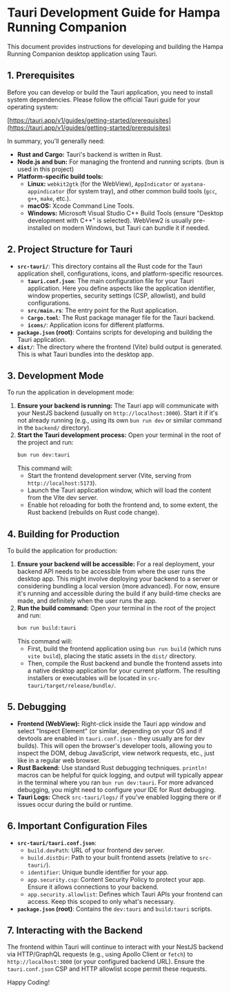 # Tauri Development Guide for Hampa Running Companion

This document provides instructions for developing and building the Hampa Running Companion desktop application using Tauri.

## 1. Prerequisites

Before you can develop or build the Tauri application, you need to install system dependencies. Please follow the official Tauri guide for your operating system:

[https://tauri.app/v1/guides/getting-started/prerequisites](https://tauri.app/v1/guides/getting-started/prerequisites)

In summary, you'll generally need:
- **Rust and Cargo:** Tauri's backend is written in Rust.
- **Node.js and bun:** For managing the frontend and running scripts. (bun is used in this project)
- **Platform-specific build tools:**
    - **Linux:** `webkit2gtk` (for the WebView), `AppIndicator` or `ayatana-appindicator` (for system tray), and other common build tools (`gcc`, `g++`, `make`, etc.).
    - **macOS:** Xcode Command Line Tools.
    - **Windows:** Microsoft Visual Studio C++ Build Tools (ensure "Desktop development with C++" is selected). WebView2 is usually pre-installed on modern Windows, but Tauri can bundle it if needed.

## 2. Project Structure for Tauri

- **`src-tauri/`**: This directory contains all the Rust code for the Tauri application shell, configurations, icons, and platform-specific resources.
    - **`tauri.conf.json`**: The main configuration file for your Tauri application. Here you define aspects like the application identifier, window properties, security settings (CSP, allowlist), and build configurations.
    - **`src/main.rs`**: The entry point for the Rust application.
    - **`Cargo.toml`**: The Rust package manager file for the Tauri backend.
    - **`icons/`**: Application icons for different platforms.
- **`package.json` (root)**: Contains scripts for developing and building the Tauri application.
- **`dist/`**: The directory where the frontend (Vite) build output is generated. This is what Tauri bundles into the desktop app.

## 3. Development Mode

To run the application in development mode:

1.  **Ensure your backend is running:** The Tauri app will communicate with your NestJS backend (usually on `http://localhost:3000`). Start it if it's not already running (e.g., using its own `bun run dev` or similar command in the `backend/` directory).
2.  **Start the Tauri development process:**
    Open your terminal in the root of the project and run:
    ```bash
    bun run dev:tauri
    ```
    This command will:
    - Start the frontend development server (Vite, serving from `http://localhost:5173`).
    - Launch the Tauri application window, which will load the content from the Vite dev server.
    - Enable hot reloading for both the frontend and, to some extent, the Rust backend (rebuilds on Rust code change).

## 4. Building for Production

To build the application for production:

1.  **Ensure your backend will be accessible:** For a real deployment, your backend API needs to be accessible from where the user runs the desktop app. This might involve deploying your backend to a server or considering bundling a local version (more advanced). For now, ensure it's running and accessible during the build if any build-time checks are made, and definitely when the user runs the app.
2.  **Run the build command:**
    Open your terminal in the root of the project and run:
    ```bash
    bun run build:tauri
    ```
    This command will:
    - First, build the frontend application using `bun run build` (which runs `vite build`), placing the static assets in the `dist/` directory.
    - Then, compile the Rust backend and bundle the frontend assets into a native desktop application for your current platform. The resulting installers or executables will be located in `src-tauri/target/release/bundle/`.

## 5. Debugging

-   **Frontend (WebView):** Right-click inside the Tauri app window and select "Inspect Element" (or similar, depending on your OS and if devtools are enabled in `tauri.conf.json` - they usually are for dev builds). This will open the browser's developer tools, allowing you to inspect the DOM, debug JavaScript, view network requests, etc., just like in a regular web browser.
-   **Rust Backend:** Use standard Rust debugging techniques. `println!` macros can be helpful for quick logging, and output will typically appear in the terminal where you ran `bun run dev:tauri`. For more advanced debugging, you might need to configure your IDE for Rust debugging.
-   **Tauri Logs:** Check `src-tauri/logs/` if you've enabled logging there or if issues occur during the build or runtime.

## 6. Important Configuration Files

-   **`src-tauri/tauri.conf.json`**:
    -   `build.devPath`: URL of your frontend dev server.
    -   `build.distDir`: Path to your built frontend assets (relative to `src-tauri/`).
    -   `identifier`: Unique bundle identifier for your app.
    -   `app.security.csp`: Content Security Policy to protect your app. Ensure it allows connections to your backend.
    -   `app.security.allowlist`: Defines which Tauri APIs your frontend can access. Keep this scoped to only what's necessary.
-   **`package.json` (root)**: Contains the `dev:tauri` and `build:tauri` scripts.

## 7. Interacting with the Backend

The frontend within Tauri will continue to interact with your NestJS backend via HTTP/GraphQL requests (e.g., using Apollo Client or `fetch`) to `http://localhost:3000` (or your configured backend URL). Ensure the `tauri.conf.json` CSP and HTTP allowlist scope permit these requests.

Happy Coding!

